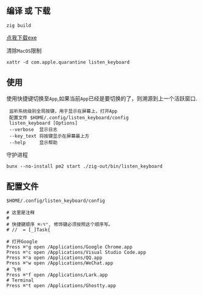 ## 编译 或 下载
```shell
zig build
```
[点我下载exe](https://github.com/diqye/listen_keyboard/releases/download/v0.0.2/listen_keyboard)

清除`MacOS`限制
```shell
xattr -d com.apple.quarantine listen_keyboard
```

## 使用

使用快捷键切换至`App`,如果当前`App`已经是要切换的了，则溯源到上一个活跃窗口.

```shell
 监听系统级别全局按键，用于显示在屏幕上，打开App
 配置文件 $HOME/.config/listen_keyboard/config
 listen_keyboard [Options]
 --verbose  显示日志
 --key_text 将按键显示在屏幕最上方
 --help     显示帮助
```

守护进程
```shell
bunx --no-install pm2 start ./zig-out/bin/listen_keyboard
```

## 配置文件

`$HOME/.config/listen_keyboard/config`

``` shell
# 这里是注释
# 
# 快捷键顺序 ⌘⇧⌥⌃, 修饰键必须按照这个顺序写。
# //  = [_]Task{

# 打开Google
Press ⌘⌃g open /Applications/Google Chrome.app
Press ⌘⌃c open /Applications/Visual Studio Code.app
Press ⌘⌃a open /Applications/QQ.app
Press ⌘⌃w open /Applications/WeChat.app
# 飞书
Press ⌘⌃f open /Applications/Lark.app
# Terminal
Press ⌘⌃t open /Applications/Ghostty.app

```
